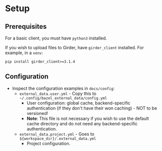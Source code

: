 # Setup

## Prerequisites

For a basic client, you must have `python3` installed.

If you wish to upload files to Girder, have `girder_client` installed.
For example, in a `venv`:

    pip install girder_client>=3.1.4

## Configuration

* Inspect the configuration examples in `docs/config`:
    * `external_data.user.yml` - Copy this to `~/.config/bazel_external_data/config.yml`
        * User configuration: global cache, backend-specific authentication (if they don't have their won caching) - NOT to be versioned!
        * **Note**: This file is not necessary if you wish to use the default cache directory and do not need any backend-specific authentication.
    * `external_data.project.yml` - Goes to `${workspace_dir}/.external_data.yml`
        * Project configuration.
